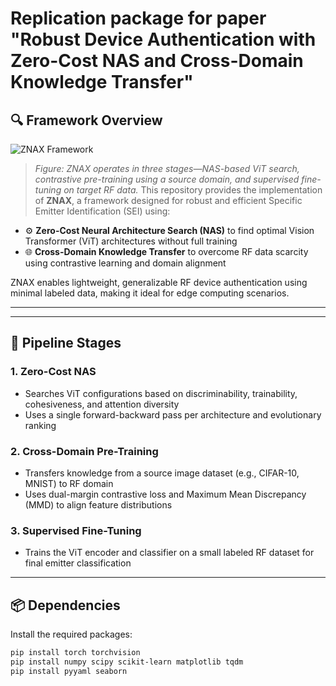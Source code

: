 # Replication package for paper "Robust Device Authentication with Zero-Cost NAS and Cross-Domain Knowledge Transfer"
## 🔍 Framework Overview

![ZNAX Framework](assets/znax_framework.png)

> *Figure: ZNAX operates in three stages—NAS-based ViT search, contrastive pre-training using a source domain, and supervised fine-tuning on target RF data.*
This repository provides the implementation of **ZNAX**, a framework designed for robust and efficient Specific Emitter Identification (SEI) using:

- ⚙️ **Zero-Cost Neural Architecture Search (NAS)** to find optimal Vision Transformer (ViT) architectures without full training
- 🌐 **Cross-Domain Knowledge Transfer** to overcome RF data scarcity using contrastive learning and domain alignment

ZNAX enables lightweight, generalizable RF device authentication using minimal labeled data, making it ideal for edge computing scenarios.

---



---

## 🧠 Pipeline Stages

### 1. Zero-Cost NAS
- Searches ViT configurations based on discriminability, trainability, cohesiveness, and attention diversity
- Uses a single forward-backward pass per architecture and evolutionary ranking

### 2. Cross-Domain Pre-Training
- Transfers knowledge from a source image dataset (e.g., CIFAR-10, MNIST) to RF domain
- Uses dual-margin contrastive loss and Maximum Mean Discrepancy (MMD) to align feature distributions

### 3. Supervised Fine-Tuning
- Trains the ViT encoder and classifier on a small labeled RF dataset for final emitter classification

---

## 📦 Dependencies

Install the required packages:

```bash
pip install torch torchvision
pip install numpy scipy scikit-learn matplotlib tqdm
pip install pyyaml seaborn
